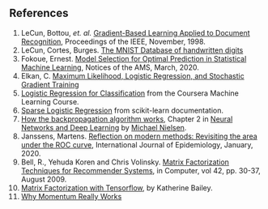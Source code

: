 ## References

1. LeCun, Bottou, *et. al.* [Gradient-Based Learning Applied to Document Recognition](http://yann.lecun.com/exdb/publis/pdf/lecun-98.pdf), Proceedings of the IEEE, November, 1998. 
2. LeCun, Cortes, Burges. [The MNIST Database of handwritten digits](http://yann.lecun.com/exdb/mnist/)
3. Fokoue, Ernest.  [Model Selection for Optimal Prediction in Statistical Machine Learning](https://bit.ly/2tOuAWt),
Notices of the AMS, March, 2020.
4. Elkan, C.  [Maximum Likelihood, Logistic Regression, and Stochastic Gradient Training](http://cseweb.ucsd.edu/~elkan/250Bwinter2011/logreg.pdf)
5. [Logistic Regression for Classification](https://www.coursera.org/lecture/machine-learning/classification-wlPeP) from the Coursera Machine Learning Course.
6. [Sparse Logistic Regression](https://scikit-learn.org/stable/auto_examples/linear_model/plot_sparse_logistic_regression_mnist.html) from scikit-learn documentation.
7. [How the backpropagation algorithm works](http://neuralnetworksanddeeplearning.com/chap2.html), Chapter 2 in
[Neural Networks and Deep Learning](http://neuralnetworksanddeeplearning.com/index.html) by [Michael Nielsen](http://michaelnielsen.org).
8.  Janssens, Martens.  [Reflection on modern methods: Revisiting the area under the ROC curve](https://academic.oup.com/ije/advance-article/doi/10.1093/ije/dyz274/5714095), International Journal of Epidemiology, January, 2020.
9. Bell, R., Yehuda Koren and Chris Volinsky. [Matrix Factorization Techniques for Recommender Systems](https://datajobs.com/data-science-repo/Recommender-Systems-%5BNetflix%5D.pdf), in Computer, vol 42, pp. 30-37, August 2009.
10. [Matrix Factorization with Tensorflow](https://katbailey.github.io/post/matrix-factorization-with-tensorflow/),
by Katherine Bailey.
11. [Why Momentum Really Works](https://distill.pub/2017/momentum/)
